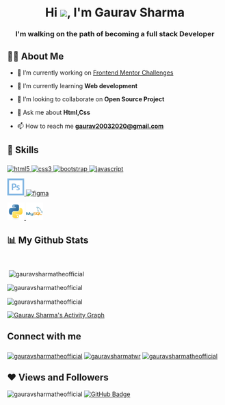 <h1 align="center">Hi <img src="https://raw.githubusercontent.com/MartinHeinz/MartinHeinz/master/wave.gif"
        width="30px">, I'm Gaurav Sharma</h1>
<h3 align="center">I'm walking on the path of becoming a full stack Developer</h3>

## 🙋‍♂️ About Me

- 🔭 I’m currently working on [Frontend Mentor Challenges](https://www.frontendmentor.io/profile/gauravsharmatheofficial)

- 🌱 I’m currently learning **Web development**

- 👯 I’m looking to collaborate on **Open Source Project**

- 💬 Ask me about **Html,Css**

- 📫 How to reach me **gaurav20032020@gmail.com**

## 🚀 Skills

<h3 align="left"></h3>
<p align="left">
<a href="https://www.w3.org/html/" target="_blank" rel="noreferrer"> <img src="https://img.icons8.com/color/48/000000/html-5.png" alt="html5" width="40" height="40"/> </a>  
<a href="https://www.w3schools.com/css/" target="_blank" rel="noreferrer"> <img src="https://img.icons8.com/color/48/000000/css3.png" alt="css3" width="40" height="40"/> </a> 
<a href="https://getbootstrap.com" target="_blank" rel="noreferrer"> <img src="https://img.icons8.com/color/48/000000/bootstrap.png" alt="bootstrap" width="40" height="40"/> </a>
<a href="https://developer.mozilla.org/en-US/docs/Web/JavaScript" target="_blank" rel="noreferrer"> <img src="https://img.icons8.com/color/48/000000/javascript.png" alt="javascript" width="40" height="40"/> </a>

<a href="https://www.photoshop.com/en" target="_blank" rel="noreferrer"> <img src="https://raw.githubusercontent.com/devicons/devicon/master/icons/photoshop/photoshop-line.svg" alt="photoshop" width="40" height="40"/> </a>
<a href="https://www.figma.com/" target="_blank" rel="noreferrer"> <img src="https://www.vectorlogo.zone/logos/figma/figma-icon.svg" alt="figma" width="40" height="40"/> </a>

<a href="https://www.python.org" target="_blank" rel="noreferrer"> <img src="https://raw.githubusercontent.com/devicons/devicon/master/icons/python/python-original.svg" alt="python" width="40" height="40"/> </a>
<a href="https://www.mysql.com/" target="_blank" rel="noreferrer"> <img src="https://raw.githubusercontent.com/devicons/devicon/master/icons/mysql/mysql-original-wordmark.svg" alt="mysql" width="40" height="40"/> </a>

 </p>

## 📊 My Github Stats

<br>




<p>&nbsp;<img align="center" src="https://github-readme-stats.vercel.app/api?username=gauravsharmatheofficial&show_icons=true&locale=en" alt="gauravsharmatheofficial" /></p>

<p><img align="center" src="https://github-readme-stats.vercel.app/api/top-langs?username=gauravsharmatheofficial&show_icons=true&locale=en&layout=compact" alt="gauravsharmatheofficial" /></p>



<p><img align="center" src="https://github-readme-streak-stats.herokuapp.com/?user=gauravsharmatheofficial&" alt="gauravsharmatheofficial" /></p>

<a href="https://github.com/gauravsharmatheofficial/github-readme-activity-graph"><img alt="Gaurav Sharma's Activity Graph" src="https://activity-graph.herokuapp.com/graph?username=gauravsharmatheofficial&bg_color=0D1117&color=5BCDEC&line=5BCDEC&point=FFFFFF&hide_border=true" /></a>



## Connect with me

<h3 align="left"></h3>
<p align="left">

<a href="https://linkedin.com/in/gauravsharmatheofficial" target="blank"><img align="center" src="https://raw.githubusercontent.com/rahuldkjain/github-profile-readme-generator/master/src/images/icons/Social/linked-in-alt.svg" alt="gauravsharmatheofficial" height="30" width="40" /></a>
<a href="https://twitter.com/gauravsharmatwr" target="blank"><img align="center" src="https://raw.githubusercontent.com/rahuldkjain/github-profile-readme-generator/master/src/images/icons/Social/twitter.svg" alt="gauravsharmatwr" height="30" width="40" /></a>
<a href="https://instagram.com/gauravsharmatheofficial" target="blank"><img align="center" src="https://raw.githubusercontent.com/rahuldkjain/github-profile-readme-generator/master/src/images/icons/Social/instagram.svg" alt="gauravsharmatheofficial" height="30" width="40" /></a>

</p>

## ❤ Views and Followers

<p align="left"> <img src="https://komarev.com/ghpvc/?username=gauravsharmatheofficial&label=Profile%20views&color=0e75b6&style=flat" alt="gauravsharmatheofficial" /> 
<a href="https://github.com/gauravsharmatheofficial?tab=followers"><img src="https://img.shields.io/github/followers/gauravsharmatheofficial?label=Followers&style=social" alt="GitHub Badge"></a>
        </p>

